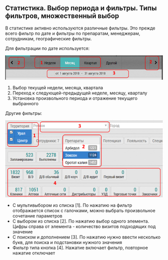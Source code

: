 ## Статистика. Выбор периода и фильтры. Типы фильтров, множественный выбор

В статистике активно используются различные фильтры.
Это прежде всего фильтр по дате и фильтры по препаратам, менеджерам, сотрудникам, географические фильтры.

Для фильтрации по дате используется:

![](../images/reports-filters-date.png)

1. Выбор текущей недели, месяца, квартала
2. Переход к следующей-предыдущей неделе, месяцу, кварталу
3. Установка произвольного периода и отражение текущего выбранного


Другие фильтры:

![](../images/reports-filters.png)

- С мультивыбором из списка [1]. По нажатию на фильтр отображается список с галочками, можно выбрать произвольное сочетание параметров
- С выбором из списка [2]. По нажатию выбор одного элемента. Цифры справа от элемента - количество визитов подходящих под значение
- С поиском и дополнением [3]. По нажатию нужно ввести несколько букв, для поиска и подстановки нужного значения
- Фильтр типа кнопка [4]. Нажатие включает фильтр, повторное нажатие отключает
